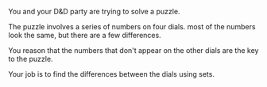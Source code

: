 You and your D&D party are trying to solve a puzzle.

The puzzle involves a series of numbers on four dials.
most of the numbers look the same, but there are a few differences.

You reason that the numbers that don't appear on the
other dials are the key to the puzzle.

Your job is to find the differences between the dials using sets.